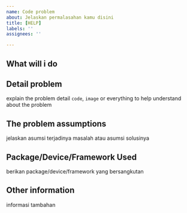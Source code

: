 ```yaml
---
name: Code problem
about: Jelaskan permalasahan kamu disini
title: [HELP] 
labels: ''
assignees: ''

---
```


## What will i do 

## Detail problem
explain the problem detail `code`, `image` or everything to help understand about the problem 

## The problem assumptions
jelaskan asumsi terjadinya masalah atau asumsi solusinya

## Package/Device/Framework Used
berikan package/device/framework yang bersangkutan

## Other information
informasi tambahan
